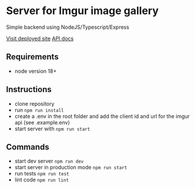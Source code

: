 # Server for Imgur image gallery

Simple backend using NodeJS/Typescript/Express

[Visit deployed site](https://gallery-frontend.onrender.com/)
[API docs](https://gallery-backend-f32n.onrender.com/api-docs)

## Requirements
- node version 18+
## Instructions
- clone repository
- run `npm run install `
- create a .env in the root folder and add the client id and url for the imgur api (see .example.env)
- start server with `npm run start`

## Commands
- start dev server `npm run dev`
- start server in production mode `npm run start`
- run tests `npm run test`
- lint code `npm run lint`
